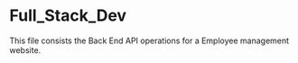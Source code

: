 # Full_Stack_Dev

This file consists the Back End API operations for a Employee management website.
